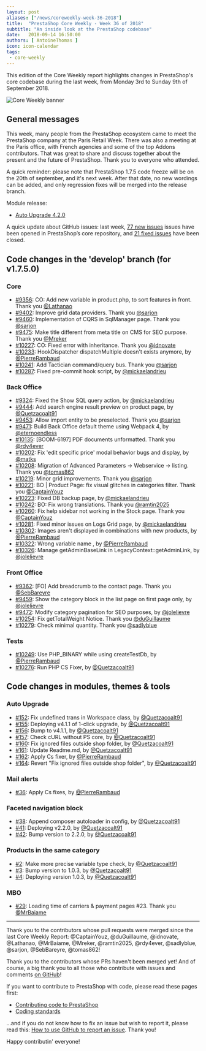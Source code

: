 ```yaml
---
layout: post
aliases: ["/news/coreweekly-week-36-2018"]
title:  "PrestaShop Core Weekly - Week 36 of 2018"
subtitle: "An inside look at the PrestaShop codebase"
date:   2018-09-14 16:50:00
authors: [ AntoineThomas ]
icon: icon-calendar
tags:
 - core-weekly
---
```


This edition of the Core Weekly report highlights changes in PrestaShop's core codebase during the last week, from Monday 3rd to Sunday 9th of September 2018.

![Core Weekly banner](/assets/images/2017/04/core_weekly_banner.jpg)


## General messages

This week, many people from the PrestaShop ecosystem came to meet the PrestaShop company at the Paris Retail Week. There was also a meeting at the Paris office, with French agencies and some of the top Addons contributors. That was great to share and discuss together about the present and the future of PrestaShop. Thank you to everyone who attended.

A quick reminder: please note that PrestaShop 1.7.5 code freeze will be on the 20th of september, and it's next week. After that date, no new wordings can be added, and only regression fixes will be merged into the release branch.

Module release:

* [Auto Upgrade 4.2.0](https://github.com/PrestaShop/autoupgrade/releases/tag/v4.2.0)


A quick update about GitHub issues: last week, [77 new issues](https://github.com/PrestaShop/PrestaShop/issues?utf8=%E2%9C%93&q=is:issue+created:2018-09-03..2018-09-09) issues have been opened in PrestaShop’s core repository, and [21 fixed issues](https://github.com/PrestaShop/PrestaShop/issues?utf8=%E2%9C%93&q=is:issue+label:fixed+closed:2018-09-03..2018-09-09) have been closed.

## Code changes in the 'develop' branch (for v1.7.5.0)

### Core

* [#9356](https://github.com/PrestaShop/PrestaShop/pull/9356): CO: Add new variable in product.php, to sort features in front. Thank you [@Lathanao](https://github.com/Lathanao)
* [#9402](https://github.com/PrestaShop/PrestaShop/pull/9402): Improve grid data providers. Thank you [@sarjon](https://github.com/sarjon)
* [#9460](https://github.com/PrestaShop/PrestaShop/pull/9460): Implementation of CQRS in SqlManager page. Thank you [@sarjon](https://github.com/sarjon)
* [#9475](https://github.com/PrestaShop/PrestaShop/pull/9475): Make title different from meta title on CMS for SEO purpose. Thank you [@Mreker](https://github.com/Mreker)
* [#10227](https://github.com/PrestaShop/PrestaShop/pull/10227): CO: Fixed error with inheritance. Thank you [@idnovate](https://github.com/idnovate)
* [#10233](https://github.com/PrestaShop/PrestaShop/pull/10233): HookDispatcher dispatchMultiple doesn't exists anymore, by [@PierreRambaud](https://github.com/PierreRambaud)
* [#10241](https://github.com/PrestaShop/PrestaShop/pull/10241): Add Tactician command/query bus. Thank you [@sarjon](https://github.com/sarjon)
* [#10287](https://github.com/PrestaShop/PrestaShop/pull/10287): Fixed pre-commit hook script, by [@mickaelandrieu](https://github.com/mickaelandrieu)


### Back Office

* [#9324](https://github.com/PrestaShop/PrestaShop/pull/9324): Fixed the Show SQL query action, by [@mickaelandrieu](https://github.com/mickaelandrieu)
* [#9444](https://github.com/PrestaShop/PrestaShop/pull/9444): Add search engine result preview on product page, by [@Quetzacoalt91](https://github.com/Quetzacoalt91)
* [#9453](https://github.com/PrestaShop/PrestaShop/pull/9453): Allow import entity to be preselected. Thank you [@sarjon](https://github.com/sarjon)
* [#9471](https://github.com/PrestaShop/PrestaShop/pull/9471): Build Back Office default theme using Webpack 4, by [@eternoendless](https://github.com/eternoendless)
* [#10135](https://github.com/PrestaShop/PrestaShop/pull/10135): [BOOM-6197] PDF documents unformatted. Thank you [@rdy4ever](https://github.com/rdy4ever)
* [#10202](https://github.com/PrestaShop/PrestaShop/pull/10202): Fix 'edit specific price' modal behavior bugs and display, by [@matks](https://github.com/matks)
* [#10208](https://github.com/PrestaShop/PrestaShop/pull/10208): Migration of Advanced Parameters -> Webservice -> listing. Thank you [@tomas862](https://github.com/tomas862)
* [#10219](https://github.com/PrestaShop/PrestaShop/pull/10219): Minor grid improvements. Thank you [@sarjon](https://github.com/sarjon)
* [#10221](https://github.com/PrestaShop/PrestaShop/pull/10221): BO \| Product Page: fix visual glitches in categories filter. Thank you [@CaptainYouz](https://github.com/CaptainYouz)
* [#10223](https://github.com/PrestaShop/PrestaShop/pull/10223): Fixed DB backup page, by [@mickaelandrieu](https://github.com/mickaelandrieu)
* [#10242](https://github.com/PrestaShop/PrestaShop/pull/10242): BO: Fix wrong translations. Thank you [@ramtin2025](https://github.com/ramtin2025)
* [#10260](https://github.com/PrestaShop/PrestaShop/pull/10260): Fix help sidebar not working in the Stock page. Thank you [@CaptainYouz](https://github.com/CaptainYouz)
* [#10281](https://github.com/PrestaShop/PrestaShop/pull/10281): Fixed minor issues on Logs Grid page, by [@mickaelandrieu](https://github.com/mickaelandrieu)
* [#10302](https://github.com/PrestaShop/PrestaShop/pull/10302): Images aren't displayed in combinations with new products, by [@PierreRambaud](https://github.com/PierreRambaud)
* [#10322](https://github.com/PrestaShop/PrestaShop/pull/10322): Wrong variable name , by [@PierreRambaud](https://github.com/PierreRambaud)
* [#10326](https://github.com/PrestaShop/PrestaShop/pull/10326): Manage getAdminBaseLink in LegacyContext::getAdminLink, by [@jolelievre](https://github.com/jolelievre)


### Front Office

* [#9362](https://github.com/PrestaShop/PrestaShop/pull/9362): [FO] Add breadcrumb to the contact page. Thank you [@SebBareyre](https://github.com/SebBareyre)
* [#9459](https://github.com/PrestaShop/PrestaShop/pull/9459): Show the category block in the list page on first page only, by [@jolelievre](https://github.com/jolelievre)
* [#9472](https://github.com/PrestaShop/PrestaShop/pull/9472): Modify category pagination for SEO purposes, by [@jolelievre](https://github.com/jolelievre)
* [#10254](https://github.com/PrestaShop/PrestaShop/pull/10254): Fix getTotalWeight Notice. Thank you [@duGuillaume](https://github.com/duGuillaume)
* [#10279](https://github.com/PrestaShop/PrestaShop/pull/10279): Check minimal quantity. Thank you [@sadlyblue](https://github.com/sadlyblue)


### Tests

* [#10249](https://github.com/PrestaShop/PrestaShop/pull/10249): Use PHP_BINARY while using createTestDb, by [@PierreRambaud](https://github.com/PierreRambaud)
* [#10276](https://github.com/PrestaShop/PrestaShop/pull/10276): Run PHP CS Fixer, by [@Quetzacoalt91](https://github.com/Quetzacoalt91)


## Code changes in modules, themes & tools

### Auto Upgrade

* [#152](https://github.com/PrestaShop/autoupgrade/pull/152): Fix undefined trans in Workspace class, by [@Quetzacoalt91](https://github.com/Quetzacoalt91)
* [#155](https://github.com/PrestaShop/autoupgrade/pull/155): Deploying v4.1.1 of 1-click upgrade, by [@Quetzacoalt91](https://github.com/Quetzacoalt91)
* [#156](https://github.com/PrestaShop/autoupgrade/pull/156): Bump to v4.1.1, by [@Quetzacoalt91](https://github.com/Quetzacoalt91)
* [#157](https://github.com/PrestaShop/autoupgrade/pull/157): Check cURL without PS core, by [@Quetzacoalt91](https://github.com/Quetzacoalt91)
* [#160](https://github.com/PrestaShop/autoupgrade/pull/160): Fix ignored files outside shop folder, by [@Quetzacoalt91](https://github.com/Quetzacoalt91)
* [#161](https://github.com/PrestaShop/autoupgrade/pull/161): Update Readme.md, by [@Quetzacoalt91](https://github.com/Quetzacoalt91)
* [#162](https://github.com/PrestaShop/autoupgrade/pull/162): Apply Cs fixer, by [@PierreRambaud](https://github.com/PierreRambaud)
* [#164](https://github.com/PrestaShop/autoupgrade/pull/164): Revert "Fix ignored files outside shop folder", by [@Quetzacoalt91](https://github.com/Quetzacoalt91)


### Mail alerts

* [#36](https://github.com/PrestaShop/mailalerts/pull/36): Apply Cs fixes, by [@PierreRambaud](https://github.com/PierreRambaud)


### Faceted navigation block

* [#38](https://github.com/PrestaShop/ps_facetedsearch/pull/38): Append composer autoloader in config, by [@Quetzacoalt91](https://github.com/Quetzacoalt91)
* [#41](https://github.com/PrestaShop/ps_facetedsearch/pull/41): Deploying v2.2.0, by [@Quetzacoalt91](https://github.com/Quetzacoalt91)
* [#42](https://github.com/PrestaShop/ps_facetedsearch/pull/42): Bump version to 2.2.0, by [@Quetzacoalt91](https://github.com/Quetzacoalt91)


### Products in the same category

* [#2](https://github.com/PrestaShop/ps_categoryproducts/pull/2): Make more precise variable type check, by [@Quetzacoalt91](https://github.com/Quetzacoalt91)
* [#3](https://github.com/PrestaShop/ps_categoryproducts/pull/3): Bump version to 1.0.3, by [@Quetzacoalt91](https://github.com/Quetzacoalt91)
* [#4](https://github.com/PrestaShop/ps_categoryproducts/pull/4): Deploying version 1.0.3, by [@Quetzacoalt91](https://github.com/Quetzacoalt91)


### MBO

* [#29](https://github.com/PrestaShop/ps_mbo/pull/29): Loading time of carriers & payment pages #23. Thank you [@MrBaiame](https://github.com/MrBaiame)


<hr />

Thank you to the contributors whose pull requests were merged since the last Core Weekly Report: @CaptainYouz, @duGuillaume, @idnovate, @Lathanao, @MrBaiame, @Mreker, @ramtin2025, @rdy4ever, @sadlyblue, @sarjon, @SebBareyre, @tomas862!

Thank you to the contributors whose PRs haven't been merged yet! And of course, a big thank you to all those who contribute with issues and comments [on GitHub](https://github.com/PrestaShop/PrestaShop)!

If you want to contribute to PrestaShop with code, please read these pages first:

 * [Contributing code to PrestaShop](https://devdocs.prestashop.com/1.7/contribute/contribution-guidelines/)
 * [Coding standards](https://devdocs.prestashop.com/1.7/development/coding-standards/)

...and if you do not know how to fix an issue but wish to report it, please read this: [How to use GitHub to report an issue](https://devdocs.prestashop.com/1.7/contribute/contribute-reporting-issues/). Thank you!

Happy contributin' everyone!
